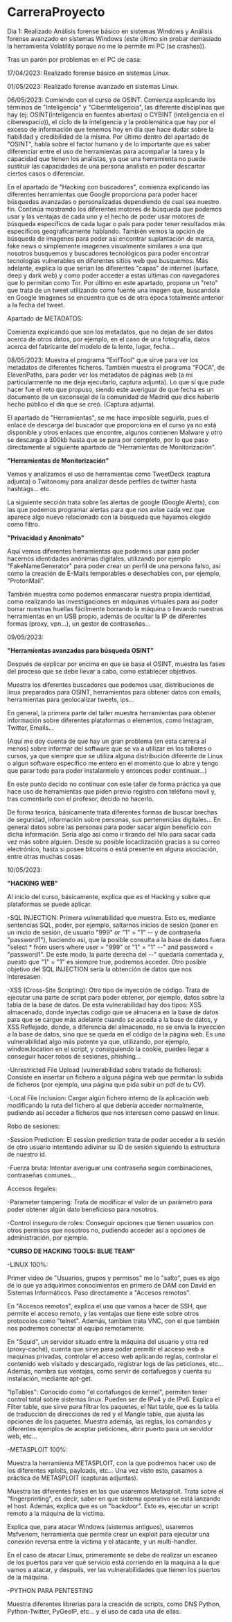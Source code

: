 # CarreraProyecto

Dia 1: Realizado Análisis forense básico en sistemas Windows y Análisis forense avanzado en sistemas Windows (este último sin probar demasiado la herramienta Volatility porque no me lo permite mi PC (se crashea)).

Tras un parón por problemas en el PC de casa:

17/04/2023: Realizado forense básico en sistemas Linux.

01/05/2023: Realizado forense avanzado en sistemas Linux.

06/05/2023: Comiendo con el curso de OSINT. Comienza explicando los términos de "Inteligencia" y "Ciberinteligencia", las diferente disciplinas que hay (ej: OSINT(inteligencia en fuentes abiertas) o CYBINT (inteligencia en el ciberespacio)), el ciclo de la inteligencia y la problemática que hay por el exceso de información que tenemos hoy en día que hace dudar sobre la fiabilidad y credibilidad de la misma. Por último dentro del apartado de "OSINT", habla sobre el factor humano y de lo importante que es saber diferenciar entre el uso de herramientas para acompañar la tarea y la capacidad que tienen los analistas, ya que una herramienta no puede sustituir las capacidades de una persona analista en poder descartar ciertos casos o diferenciar.

En el apartado de "Hacking con buscadores", comienza explicando las diferentes herramientas que Google proporciona para poder hacer búsquedas avanzadas o personalizadas dependiendo de cual sea nuestro fin. Continúa mostrando los diferentes motores de búsqueda que podemos usar y las ventajas de cada uno y el hecho de poder usar motores de búsqueda específicos de cada lugar o país para poder tener resultados más específicos geograficamente hablando. También vemos la opción de búsqueda de imagenes para poder así encontrar suplantación de marca, fake news o simplemente imagenes visualmente similares a una que nosotros busquemos y buscadores tecnológicos para poder encontrar tecnologías vulnerables en diferentes sitios web que busquemos. Más adelante, explica lo que serían las diferentes "capas" de internet (surface, deep y dark web) y como poder acceder a estas últimas con navegadores que lo permitan como Tor. Por último en este apartado, propone un "reto" que trata de un tweet utilizando como fuente una imagen que, buscandola en Google Imagenes se encuentra que es de otra época totalmente anterior a la fecha del tweet.

Apartado de METADATOS:

Comienza explicando que son los metadatos, que no dejan de ser datos acerca de otros datos, por ejemplo, en el caso de una fotografía, datos acerca del fabricante del modelo de la lente, lugar, fecha...

08/05/2023: Muestra el programa "ExifTool" que sirve para ver los metadatos de diferentes ficheros. También muestra el programa "FOCA", de ElevenPaths, para poder ver los metadatos de páginas web (a mí particularmente no me deja ejecutarlo, captura adjunta). Lo que sí que pude hacer fue el reto que propuso, siendo este averiguar de que fecha es un documento de un exconsejal de la comunidad de Madrid que dice haberlo hecho público el día que se creó. (Captura adjunta).

El apartado de "Herramientas", se me hace imposible seguirla, pues el enlace de descarga del buscador que proporciona en el curso ya no está disponible y otros enlaces que encontre, algunos contienen Malware y otro se descarga a 300kb hasta que se para por completo, por lo que paso directamente al siguiente apartado de "Herramientas de Monitorización".

<b>"Herramientas de Monitorización"</b>

Vemos y analizamos el uso de herramientas como TweetDeck (captura adjunta) o Twitonomy para analizar desde perfiles de twitter hasta hashtags... etc.

La siguiente sección trata sobre las alertas de google (Google Alerts), con las que podemos programar alertas para que nos avise cada vez que aparece algo nuevo relacionado con la búsqueda que hayamos elegido como filtro.

<b>"Privacidad y Anonimato"</b>

Aquí vemos diferentes herramientas que podemos usar para poder hacernos identidades anónimas digitales, utilizando por ejemplo "FakeNameGenerator" para poder crear un perfil de una persona falso, así como la creación de E-Mails temporables o desechables con, por ejemplo, "ProtonMail".

También muestra como podemos enmascarar nuestra propia identidad, como realizando las investigaciones en máquinas virtuales para así poder borrar nuestras huellas fácilmente borrando la máquina o llevando nuestras herramientas en un USB propio, además de ocultar la IP de diferentes formas (proxy, vpn...), un gestor de contraseñas...

09/05/2023:

<b>"Herramientas avanzadas para búsqueda OSINT"</b>

Después de explicar por encima en que se basa el OSINT, muestra las fases del proceso que se debe llevar a cabo, como establecer objetivos.

Muestra los diferentes buscadores que podemos usar, distribuciones de linux preparados para OSINT, herramientas para obtener datos con emails, herramientas para geolocalizar tweets, ips...

En general, la primera parte del taller muestra herramientas para obtener información sobre diferentes plataformas o elementos, como Instagram, Twitter, Emails...

(Aquí me doy cuenta de que hay un gran problema (en esta carrera al menos) sobre informar del software que se va a utilizar en los talleres o cursos, ya que siempre que se utiliza alguna distribución diferente de Linux o algun software específico me entero en el momento que lo abre y tengo que parar todo para poder instalarmelo y entonces poder continuar...)

En este punto decido no continuar con este taller de forma práctica ya que hace uso de herramientas que piden previo registro con teléfono movil y, tras comentarlo con el profesor, decido no hacerlo.

De forma teorica, básicamente trata diferentes formas de buscar brechas de seguridad, información sobre personas, sus pertenencias digitales... En general datos sobre las personas para poder sacar algún beneficio con dicha información. Sería algo asi como ir tirando del hilo para sacar cada vez más sobre alguien. Desde su posible locaclización gracias a su correo electrónico, hasta si posee bitcoins o está presente en alguna asociación, entre otras muchas cosas.

10/05/2023:

<b>"HACKING WEB"</b>

Al inicio del curso, básicamente, explica que es el Hacking y sobre que plataformas se puede aplicar.

-SQL INJECTION: Primera vulnerabilidad que muestra. Esto es, mediante sentencias SQL, poder, por ejemplo, saltarnos inicios de sesión (poner en un inicio de sesión, de usuario "999" or "1" = "1" --   y de contraseña  "password1"), haciendo asi, que la posible consulta a la base de datos fuera "select * from users where user = "999" or "1" = "1" --" and password = "password1". De este modo, la parte derecha del --" quedaría comentada y, puesto que "1" = "1" es siempre true, podremos acceder. Otro posible objetivo del SQL INJECTION sería la obtención de datos que nos interesasen.

-XSS (Cross-Site Scripting): Otro tipo de inyección de código. Trata de ejecutar una parte de script para poder obtener, por ejemplo, datos sobre la tabla de la base de datos. De esta vulnerabilidad hay dos tipos: XSS almacenado, donde inyectas codigo que se almacena en la base de datos para que se cargue más adelante cuando se acceda a la base de datos, y XSS Reflejado, donde, a diferencia del almacenado, no se envía la inyección a la base de datos, sino que se queda en el código de la página web. Es una vulnerabilidad algo más potente ya que, utilizando, por ejemplo, window.location en el script, y consiguiendo la cookie, puedes llegar a conseguir hacer robos de sesiones, phishing...

-Unrestricted File Upload (vulnerabilidad sobre tratado de ficheros): Consiste en insertar un fichero a alguna página web que permitan la subida de ficheros (por ejemplo, una página que pida subir un pdf de tu CV). 

-Local File Inclusion: Cargar algún fichero interno de la aplicación web modificando la ruta del fichero al que debería acceder normalmente, pudiendo así acceder a ficheros que nos interesen como passwd en linux.


Robo de sesiones:

-Session Prediction: El session prediction trata de poder acceder a la sesión de otro usuario intentando adivinar su ID de sesión siguiendo la estructura de nuestro id. 

-Fuerza bruta: Intentar averiguar una contraseña según combinaciones, contraseñas comunes...  

Accesos ilegales:

-Parameter tampering: Trata de modificar el valor de un parámetro para poder obtener algún dato beneficioso para nosotros.

-Control inseguro de roles: Conseguir opciones que tienen usuarios con otros permisos que nosotros no, pudiendo acceder así a opciones de administración, por ejemplo.


<b>"CURSO DE HACKING TOOLS: BLUE TEAM"</b>

-LINUX 100%: 

Primer video de "Usuarios, grupos y permisos" me lo "salto", pues es algo de lo que ya adquirimos conocimientos en primero de DAM con David en Sistemas Informáticos. Paso directamente a "Accesos remotos".

En "Accesos remotos", explica el uso que vamos a hacer de SSH, que permite el acceso remoto, y las ventajas que tiene este sobre otros protocolos como "telnet". Además, tambien trata VNC, con el que también nos podremos conectar al equipo remotamente.

En "Squid", un servidor situado entre la máquina del usuario y otra red (proxy-caché), cuenta que sirve para poder permitir el acceso web a maquinas privadas, controlar el acceso web aplicando reglas, controlar el contenido web visitado y descargado, registrar logs de las peticiones, etc... Además, nombra sus ventajas, como servir de cortafuegos y cuenta su instalación, mediante apt-get.

"IpTables": Conocido como "el cortafuegos de kernel", permiten tener control total sobre sistemas linux. Pueden ser de IPv4 y de IPv6. Explica el Filter table, que sirve para filtrar los paquetes, el Nat table, que es la tabla de traducción de direcciones de red y el Mangle table, que ajusta las opciones de los paquetes. Muestra además, las reglas, los comandos y diferentes ejemplos de aceptar peticiones, abrir puerto para un servidor web, etc...

-METASPLOIT 100%:

Muestra la herramienta METASPLOIT, con la que podremos hacer uso de los diferentes xploits, payloads, etc... Una vez visto esto, pasamos a práctica de METASPLOIT (capturas adjuntas).

Muestra las diferentes fases en las que usaremos Metasploit. Trata sobre el "fingerprinting", es decir, saber en que sistema operativo se está lanzando el host. Además, explica que es un "backdoor". Esto es, ejecutar un script remoto a la máquina de la victima.

Explica que, para atacar Windows (sistemas antiguos), usaremos Msfvenom, herramienta que permite crear un exploit para ejecutar una conexión reversa entre la victima y el atacante, y un multi-handler.

En el caso de atacar Linux, primeramente se debe de realizar un escaneo de los puertos para ver qué servicio está corriendo en la maquina a la que vamos a atacar, y después, ver las vulnerabilidades que tienen los puertos de la máquina.


-PYTHON PARA PENTESTING

Muestra diferentes librerias para la creación de scripts, como DNS Python, Python-Twitter, PyGeoIP, etc... y el uso de cada una de ellas.